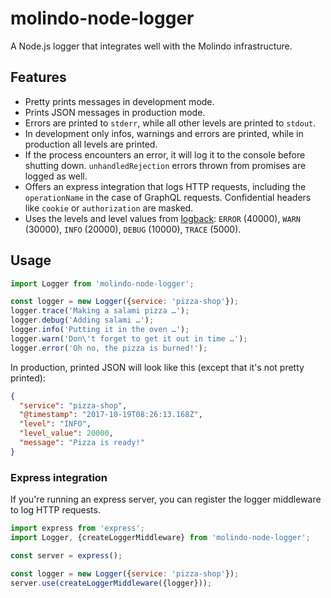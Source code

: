 # molindo-node-logger

A Node.js logger that integrates well with the Molindo infrastructure.

## Features

 - Pretty prints messages in development mode.
 - Prints JSON messages in production mode.
 - Errors are printed to `stderr`, while all other levels are printed to `stdout`.
 - In development only infos, warnings and errors are printed, while in production all levels are printed.
 - If the process encounters an error, it will log it to the console before shutting down. `unhandledRejection` errors thrown from promises are logged as well.
 - Offers an express integration that logs HTTP requests, including the `operationName` in the case of GraphQL requests. Confidential headers like `cookie` or `authorization` are masked.
 - Uses the levels and level values from [logback](https://logback.qos.ch/): `ERROR` (40000), `WARN` (30000), `INFO` (20000), `DEBUG` (10000), `TRACE` (5000).

## Usage

```js
import Logger from 'molindo-node-logger';

const logger = new Logger({service: 'pizza-shop'});
logger.trace('Making a salami pizza …');
logger.debug('Adding salami …');
logger.info('Putting it in the oven …');
logger.warn('Don\'t forget to get it out in time …');
logger.error('Oh no, the pizza is burned!');
```

In production, printed JSON will look like this (except that it's not pretty printed):

```json
{
  "service": "pizza-shop",
  "@timestamp": "2017-10-19T08:26:13.168Z",
  "level": "INFO",
  "level_value": 20000,
  "message": "Pizza is ready!"
}
```

### Express integration

If you're running an express server, you can register the logger middleware to log HTTP requests.

```js
import express from 'express';
import Logger, {createLoggerMiddleware} from 'molindo-node-logger';

const server = express();

const logger = new Logger({service: 'pizza-shop'});
server.use(createLoggerMiddleware({logger}));
```
